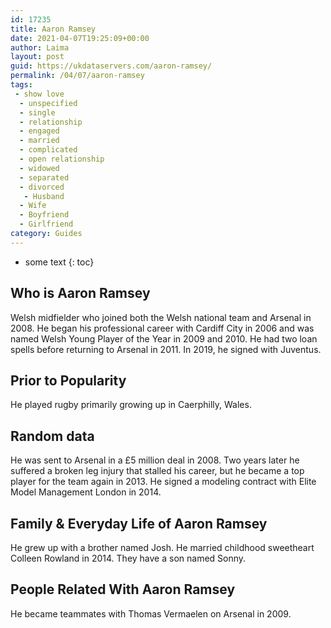 ```yaml
---
id: 17235
title: Aaron Ramsey
date: 2021-04-07T19:25:09+00:00
author: Laima
layout: post
guid: https://ukdataservers.com/aaron-ramsey/
permalink: /04/07/aaron-ramsey
tags:
 - show love
  - unspecified
  - single
  - relationship
  - engaged
  - married
  - complicated
  - open relationship
  - widowed
  - separated
  - divorced
   - Husband
  - Wife
  - Boyfriend
  - Girlfriend
category: Guides
---
```


* some text
{: toc}


## Who is Aaron Ramsey
                  
                  
                  
Welsh midfielder who joined both the Welsh national team and Arsenal in 2008. He began his professional career with Cardiff City in 2006 and was named Welsh Young Player of the Year in 2009 and 2010. He had two loan spells before returning to Arsenal in 2011. In 2019, he signed with Juventus.
                  
              
            
              
            
                
                
                
## Prior to Popularity
                  
                  
                  
He played rugby primarily growing up in Caerphilly, Wales.
                  
              
            
              
            
                
                
                
## Random data
                  
                  
                  
He was sent to Arsenal in a £5 million deal in 2008. Two years later he suffered a broken leg injury that stalled his career, but he became a top player for the team again in 2013. He signed a modeling contract with Elite Model Management London in 2014.
                  
              
            
              
            
                
                
                
## Family & Everyday Life of Aaron Ramsey
                  
                  
                  
He grew up with a brother named Josh. He married childhood sweetheart Colleen Rowland in 2014. They have a son named Sonny.
                  
              
            
              
            
                
                
                
## People Related With Aaron Ramsey
                  
                  
                  
He became teammates with Thomas Vermaelen on Arsenal in 2009.
                  
              
            
              
            
                
              
            
              
              
            
            
              
            
          
          
          